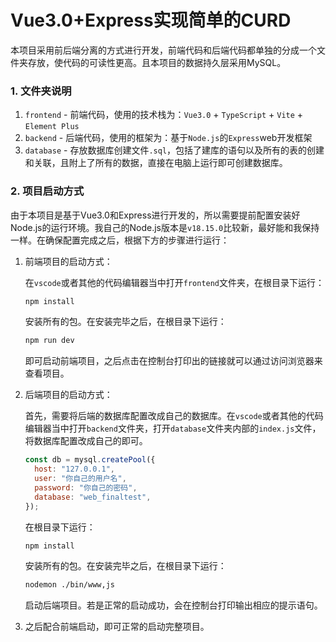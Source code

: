 # Vue3.0+Express实现简单的CURD

本项目采用前后端分离的方式进行开发，前端代码和后端代码都单独的分成一个文件夹存放，使代码的可读性更高。且本项目的数据持久层采用MySQL。

### 1. 文件夹说明

1. `frontend` - 前端代码，使用的技术栈为：`Vue3.0` + `TypeScript` + `Vite` + `Element Plus`
2. `backend` - 后端代码，使用的框架为：基于`Node.js`的`Express`web开发框架
3. `database` - 存放数据库创建文件`.sql`，包括了建库的语句以及所有的表的创建和关联，且附上了所有的数据，直接在电脑上运行即可创建数据库。

### 2. 项目启动方式

由于本项目是基于Vue3.0和Express进行开发的，所以需要提前配置安装好Node.js的运行环境。我自己的Node.js版本是`v18.15.0`比较新，最好能和我保持一样。在确保配置完成之后，根据下方的步骤进行运行：

1. 前端项目的启动方式：

   在`vscode`或者其他的代码编辑器当中打开`frontend`文件夹，在根目录下运行：

   ```bash
   npm install
   ```

   安装所有的包。在安装完毕之后，在根目录下运行：

   ```bash
   npm run dev
   ```

   即可启动前端项目，之后点击在控制台打印出的链接就可以通过访问浏览器来查看项目。

2. 后端项目的启动方式：

   首先，需要将后端的数据库配置改成自己的数据库。在`vscode`或者其他的代码编辑器当中打开`backend`文件夹，打开`database`文件夹内部的`index.js`文件，将数据库配置改成自己的即可。

   ```js
   const db = mysql.createPool({
     host: "127.0.0.1",
     user: "你自己的用户名",
     password: "你自己的密码",
     database: "web_finaltest",
   });
   ```

   在根目录下运行：

   ```bash
   npm install
   ```

   安装所有的包。在安装完毕之后，在根目录下运行：

   ```bash
   nodemon ./bin/www,js
   ```

   启动后端项目。若是正常的启动成功，会在控制台打印输出相应的提示语句。

3. 之后配合前端启动，即可正常的启动完整项目。
